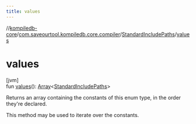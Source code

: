 ```yaml
---
title: values
---
```

//[kompiledb-core](../../../index.html)/[com.saveourtool.kompiledb.core.compiler](../index.html)/[StandardIncludePaths](index.html)/[values](values.html)



# values



[jvm]\
fun [values](values.html)(): [Array](https://kotlinlang.org/api/latest/jvm/stdlib/kotlin/-array/index.html)&lt;[StandardIncludePaths](index.html)&gt;



Returns an array containing the constants of this enum type, in the order they're declared.



This method may be used to iterate over the constants.




